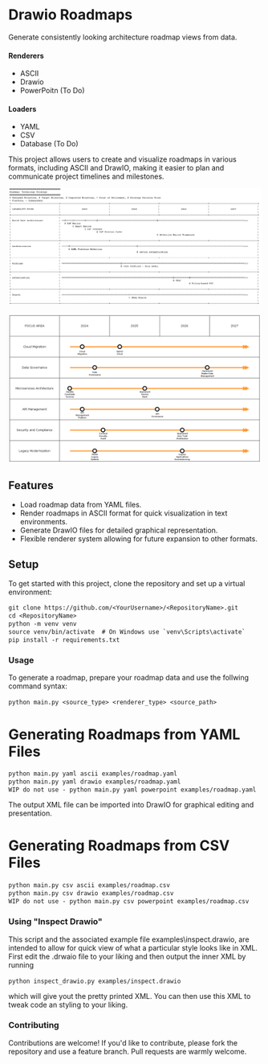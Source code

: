 # Drawio Roadmaps

Generate consistently looking architecture roadmap views from data.

#### Renderers

- ASCII
- Drawio 
- PowerPoitn (To Do)

#### Loaders

- YAML
- CSV 
- Database (To Do)

This project allows users to create and visualize roadmaps in various formats, including ASCII and DrawIO, making it easier to plan and communicate project timelines and milestones.

![ASCII Example](examples/drawio_roadmaps_ascii_output_example.png)

![DRAWIO Example](examples/drawio_roadmaps_drawio_output_example.png)

## Features

- Load roadmap data from YAML files.
- Render roadmaps in ASCII format for quick visualization in text environments.
- Generate DrawIO files for detailed graphical representation.
- Flexible renderer system allowing for future expansion to other formats.

## Setup

To get started with this project, clone the repository and set up a virtual environment:

```
git clone https://github.com/<YourUsername>/<RepositoryName>.git
cd <RepositoryName>
python -m venv venv
source venv/bin/activate  # On Windows use `venv\Scripts\activate`
pip install -r requirements.txt
```

### Usage

To generate a roadmap, prepare your roadmap data and use the follwing command syntax:

```python main.py <source_type> <renderer_type> <source_path>```


# Generating Roadmaps from YAML Files
```
python main.py yaml ascii examples/roadmap.yaml
python main.py yaml drawio examples/roadmap.yaml
WIP do not use - python main.py yaml powerpoint examples/roadmap.yaml
```
The output XML file can be imported into DrawIO for graphical editing and presentation.

# Generating Roadmaps from CSV Files
```
python main.py csv ascii examples/roadmap.csv
python main.py csv drawio examples/roadmap.csv
WIP do not use - python main.py csv powerpoint examples/roadmap.csv
```

### Using "Inspect Drawio"
This script and the associated example file examples\inspect.drawio, are intended to allow for quick view of what a particular style looks like in XML. First edit the .drwaio file to your liking and then output the inner XML by running

```python inspect_drawio.py examples/inspect.drawio```

which will give yout the pretty printed XML. You can then use this XML to tweak code an styling to your liking.

### Contributing

Contributions are welcome! If you'd like to contribute, please fork the repository and use a feature branch. Pull requests are warmly welcome.

